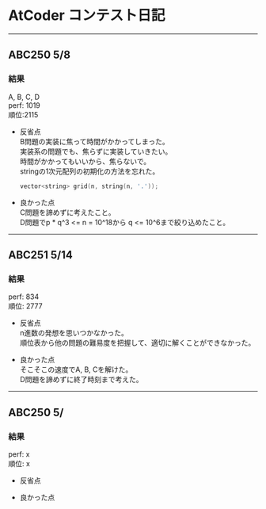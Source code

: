 # AtCoder コンテスト日記

___

## ABC250 5/8

### 結果

A, B, C, D  
perf: 1019  
順位:2115  

- 反省点  
  B問題の実装に焦って時間がかかってしまった。  
  実装系の問題でも、焦らずに実装していきたい。  
  時間がかかってもいいから、焦らないで。  
  stringの1次元配列の初期化の方法を忘れた。

  ~~~~cpp
  vector<string> grid(n, string(n, '.'));
  ~~~~

- 良かった点  
  C問題を諦めずに考えたこと。  
  D問題でp * q^3 <= n = 10^18から
  q <= 10^6まで絞り込めたこと。

___

## ABC251 5/14

### 結果

perf: 834  
順位: 2777  

- 反省点  
  n進数の発想を思いつかなかった。  
  順位表から他の問題の難易度を把握して、適切に解くことができなかった。

- 良かった点  
  そこそこの速度でA, B, Cを解けた。  
  D問題を諦めずに終了時刻まで考えた。

___

## ABC250 5/

### 結果

perf: x  
順位: x  

- 反省点  

- 良かった点  
